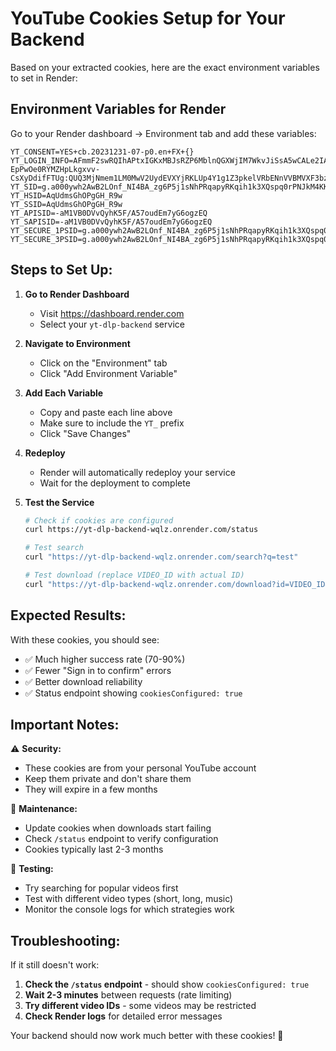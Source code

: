 # YouTube Cookies Setup for Your Backend

Based on your extracted cookies, here are the exact environment variables to set in Render:

## Environment Variables for Render

Go to your Render dashboard → Environment tab and add these variables:

```
YT_CONSENT=YES+cb.20231231-07-p0.en+FX+{}
YT_LOGIN_INFO=AFmmF2swRQIhAPtxIGKxMBJsRZP6MblnQGXWjIM7WkvJiSsA5wCALe2IAiAsPcDde5h3e-EpPwOe0RYMZHpLkgxvv-CsXyDdifFTUg:QUQ3MjNmem1LM0MwV2UydEVXYjRKLUp4Y1g1Z3pkelVRbENnVVBMVXF3bzVLaDBHYkppRGt2R0tIVXJZdGNRWG9QTHowSmVoNW5uZzR1YU83NENzdDUwTmU5V2lfQ1JmdXA4LUItX256SnhGRFJrVlZIYjZkelpIbE9PRkljdE9Hak9IamRPdDRycHNQN0dDZjZqclJsSkg3cUJwZkVucHRn
YT_SID=g.a000ywh2AwB2LOnf_NI4BA_zg6P5j1sNhPRqapyRKqih1k3XQspq0rPNJkM4KK87kIxTr1BwMAACgYKAaQSARcSFQHGX2MiqtyQZoSph9bZWGmxi_tY6hoVAUF8yKoDVWD1R4WNKHDax1idgyT40076
YT_HSID=AqUdmsGhOPgGH_R9w
YT_SSID=AqUdmsGhOPgGH_R9w
YT_APISID=-aM1VB0DVvQyhK5F/A57oudEm7yG6ogzEQ
YT_SAPISID=-aM1VB0DVvQyhK5F/A57oudEm7yG6ogzEQ
YT_SECURE_1PSID=g.a000ywh2AwB2LOnf_NI4BA_zg6P5j1sNhPRqapyRKqih1k3XQspq0rPNJkM4KK87kIxTr1BwMAACgYKAaQSARcSFQHGX2MiqtyQZoSph9bZWGmxi_tY6hoVAUF8yKoDVWD1R4WNKHDax1idgyT40076
YT_SECURE_3PSID=g.a000ywh2AwB2LOnf_NI4BA_zg6P5j1sNhPRqapyRKqih1k3XQspq0rPNJkM4KK87kIxTr1BwMAACgYKAaQSARcSFQHGX2MiqtyQZoSph9bZWGmxi_tY6hoVAUF8yKoDVWD1R4WNKHDax1idgyT40076
```

## Steps to Set Up:

1. **Go to Render Dashboard**
   - Visit https://dashboard.render.com
   - Select your `yt-dlp-backend` service

2. **Navigate to Environment**
   - Click on the "Environment" tab
   - Click "Add Environment Variable"

3. **Add Each Variable**
   - Copy and paste each line above
   - Make sure to include the `YT_` prefix
   - Click "Save Changes"

4. **Redeploy**
   - Render will automatically redeploy your service
   - Wait for the deployment to complete

5. **Test the Service**
   ```bash
   # Check if cookies are configured
   curl https://yt-dlp-backend-wqlz.onrender.com/status
   
   # Test search
   curl "https://yt-dlp-backend-wqlz.onrender.com/search?q=test"
   
   # Test download (replace VIDEO_ID with actual ID)
   curl "https://yt-dlp-backend-wqlz.onrender.com/download?id=VIDEO_ID&type=mp3"
   ```

## Expected Results:

With these cookies, you should see:
- ✅ Much higher success rate (70-90%)
- ✅ Fewer "Sign in to confirm" errors
- ✅ Better download reliability
- ✅ Status endpoint showing `cookiesConfigured: true`

## Important Notes:

⚠️ **Security:**
- These cookies are from your personal YouTube account
- Keep them private and don't share them
- They will expire in a few months

🔄 **Maintenance:**
- Update cookies when downloads start failing
- Check `/status` endpoint to verify configuration
- Cookies typically last 2-3 months

🎯 **Testing:**
- Try searching for popular videos first
- Test with different video types (short, long, music)
- Monitor the console logs for which strategies work

## Troubleshooting:

If it still doesn't work:
1. **Check the `/status` endpoint** - should show `cookiesConfigured: true`
2. **Wait 2-3 minutes** between requests (rate limiting)
3. **Try different video IDs** - some videos may be restricted
4. **Check Render logs** for detailed error messages

Your backend should now work much better with these cookies! 🚀 